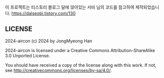 이 프로젝트는 티스토리 블로그 달에 앉아있는 서비 님의 코드를 참고하여 제작되었습니다.
<https://dalseobi.tistory.com/130>

## LICENSE
2024-aircon (c) 2024 by JongMyeong Han

2024-aircon is licensed under a
Creative Commons Attribution-ShareAlike 3.0 Unported License.

You should have received a copy of the license along with this
work.  If not, see <http://creativecommons.org/licenses/by-sa/4.0/>.